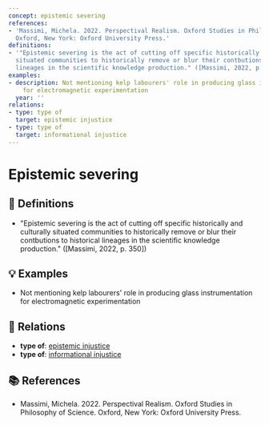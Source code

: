 ```yaml
---
concept: epistemic severing
references:
- 'Massimi, Michela. 2022. Perspectival Realism. Oxford Studies in Philosophy of Science.
  Oxford, New York: Oxford University Press.'
definitions:
- '"Epistemic severing is the act of cutting off specific historically and culturally
  situated communities to historically remove or blur their contbutions to historical
  lineages in the scientific knowledge production." ([Massimi, 2022, p. 350])'
examples:
- description: Not mentioning kelp labourers' role in producing glass instrumentation
    for electromagnetic experimentation
  year: ''
relations:
- type: type of
  target: epistemic injustice
- type: type of
  target: informational injustice
---
```


# Epistemic severing

## 📖 Definitions

- "Epistemic severing is the act of cutting off specific historically and culturally situated communities to historically remove or blur their contbutions to historical lineages in the scientific knowledge production." ([Massimi, 2022, p. 350])

## 💡 Examples

- Not mentioning kelp labourers' role in producing glass instrumentation for electromagnetic experimentation

## 🔗 Relations

- **type of**: [epistemic injustice](./epistemic-injustice.md)
- **type of**: [informational injustice](./informational-injustice.md)

## 📚 References

- Massimi, Michela. 2022. Perspectival Realism. Oxford Studies in Philosophy of Science. Oxford, New York: Oxford University Press.
